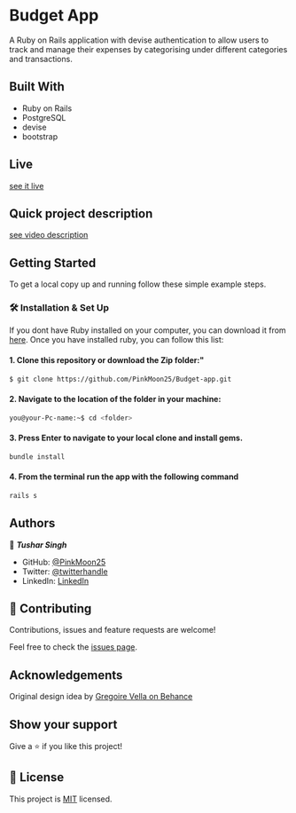# Budget App 

A Ruby on Rails application with devise authentication to allow users to track and manage their expenses by categorising under different categories and transactions.

## Built With

- Ruby on Rails
- PostgreSQL
- devise
- bootstrap

## Live 

 [see it live](https://agile-dawn-59030.herokuapp.com/)

## Quick project description
 [see video description](https://www.loom.com/share/8ce4e98cd64349ebb1ed6be807b896eb)

## Getting Started

To get a local copy up and running follow these simple example steps.

### 🛠 Installation & Set Up

If you dont have Ruby installed on your computer, you can download it from [here](https://www.ruby-lang.org/en/downloads/).
Once you have installed ruby, you can follow this list:

#### 1. Clone this repository or download the Zip folder:"

```bash command
$ git clone https://github.com/PinkMoon25/Budget-app.git
```
#### 2. Navigate to the location of the folder in your machine:
```bash command
you@your-Pc-name:~$ cd <folder>
```
#### 3. Press Enter to navigate to your local clone and install gems.

```bash command
bundle install
```

#### 4. From the terminal run the app with the following command
```bash command
rails s
```

## Authors

👤 ***Tushar Singh***

- GitHub: [@PinkMoon25](https://github.com/PinkMoon25/)
- Twitter: [@twitterhandle](https://twitter.com/TusharS90674484)
- LinkedIn: [LinkedIn](https://www.linkedin.com/in/meet-tushar-singh/)


## 🤝 Contributing

Contributions, issues and feature requests are welcome!

Feel free to check the [issues page](https://github.com/PinkMoon25/Budget-app/issues).

## Acknowledgements

Original design idea by [Gregoire Vella on Behance](https://www.behance.net/gregoirevella)

## Show your support

Give a ⭐️ if you like this project!

## 📝 License

This project is [MIT](./LICENSE) licensed.
